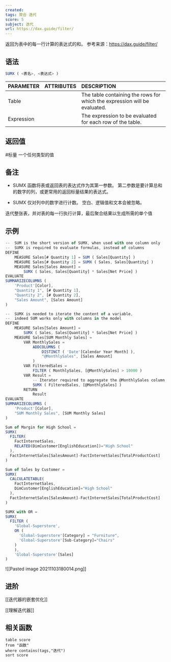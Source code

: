 ```yaml
---
created: 
tags: 聚合 迭代
score: 5
subject: 迭代
url: https://dax.guide/filter/
---
```

返回为表中的每一行计算的表达式的和。
参考来源：https://dax.guide/filter/
## 语法

```js
SUMX ( <表名>, <表达式> )
```
| PARAMETER                                                    | ATTRIBUTES | DESCRIPTION                                                  |
| :----------------------------------------------------------- | :--------- | :----------------------------------------------------------- |
| Table |      | The table containing the rows for which the expression will be evaluated. |
| Expression  |      | The expression to be evaluated for each row of the table.    |


## 返回值

#标量 一个任何类型的值

## 备注

-   SUMX 函数将表或返回表的表达式作为其第一参数。 第二参数是要计算总和的数字的列，或更常用的返回标量结果的表达式。
    
-   SUMX 仅对列中的数字进行计数。 空白、逻辑值和文本会被忽略。
    

迭代整张表，并对表的每一行执行计算，最后聚合结果以生成所需的单个值

## 示例

```js
--  SUM is the short version of SUMX, when used with one column only
--  SUMX is required to evaluate formulas, instead of columns
DEFINE
    MEASURE Sales[# Quantity 1] = SUM ( Sales[Quantity] )
    MEASURE Sales[# Quantity 2] = SUMX ( Sales, Sales[Quantity] )
    MEASURE Sales[Sales Amount] =
        SUMX ( Sales, Sales[Quantity] * Sales[Net Price] )
EVALUATE
SUMMARIZECOLUMNS (
    'Product'[Color],
    "Quantity 1", [# Quantity 1],
    "Quantity 2", [# Quantity 2],
    "Sales Amount", [Sales Amount]
)
```

```js
--  SUMX is needed to iterate the content of a variable,
--  indeed SUM works only with columns in the model
DEFINE
    MEASURE Sales[Sales Amount] =
        SUMX ( Sales, Sales[Quantity] * Sales[Net Price] )
    MEASURE Sales[SUM Monthly Sales] =
        VAR MonthlySales =
            ADDCOLUMNS (
                DISTINCT ( 'Date'[Calendar Year Month] ),
                "@MonthlySales", [Sales Amount]
            )
        VAR FilteredSales =
            FILTER ( MonthlySales, [@MonthlySales] > 10000 )
        VAR Result =
            -- Iterator required to aggregate the @MonthlySales column       
            SUMX ( FilteredSales, [@MonthlySales] )
        RETURN
            Result
EVALUATE
SUMMARIZECOLUMNS (
    'Product'[Color],
    "SUM Monthly Sales", [SUM Monthly Sales]
)
```

```js
Sum of Margin for High School = 
SUMX(
  FILTER(
    FactInternetSales,
    RELATED(DimCustomer[EnglishEducation])="High School"
  ),
  FactInternetSales[SalesAmount]-FactInternetSales[TotalProductCost]
)
```

```js
Sum of Sales by Customer = 
SUMX(
  CALCULATETABLE(
    FactInternetSales,
    DimCustomer[EnglishEducation]="High School"
  ),
  FactInternetSales[SalesAmount]-FactInternetSales[TotalProductCost]
)
```

```js
SUMX with OR = 
SUMX(
  FILTER (
    'Global-Superstore',
    OR (
      'Global-Superstore'[Category] = "Furniture",
      'Global-Superstore'[Sub-Category]="Chairs"
    )
    ), 
    'Global-Superstore'[Sales]
)
```

![[Pasted image 20211103180014.png]]

## 进阶

[[迭代器的嵌套优化]]

[[理解迭代器]]

## 相关函数
```dataview
table score
from "函数"
where contains(tags,"迭代")
sort score
```